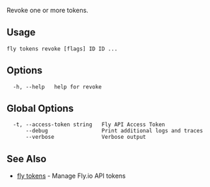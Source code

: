 Revoke one or more tokens.

## Usage
~~~
fly tokens revoke [flags] ID ID ...
~~~

## Options

~~~
  -h, --help   help for revoke
~~~

## Global Options

~~~
  -t, --access-token string   Fly API Access Token
      --debug                 Print additional logs and traces
      --verbose               Verbose output
~~~

## See Also

* [fly tokens](/docs/flyctl/tokens/)	 - Manage Fly.io API tokens

